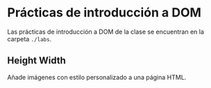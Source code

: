 # Prácticas de introducción a DOM

Las prácticas de introducción a DOM de la clase se encuentran en la carpeta `./labs`.
## Height Width
Añade imágenes con estilo personalizado a una página HTML.